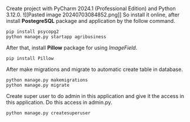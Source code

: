 Create project with PyCharm 2024.1 (Professional Edition) and Python 3.12.0.
![[Pasted image 20240703084852.png]]
So install it online, after install **PostegreSQL** package and application by the follow command.
```
pip install psycopg2
python manage.py startapp agribusiness
```
After that, install **Pillow** package for using *ImageField*.
```
pip install Pillow
```
After make migrations and migrate to automatic create table in database.
```
python manage.py makemigrations
python manage.py migrate
```
Create super user to do admin in this application and give it the access in this application. Do this access in admin.py.
```
python manage.py createsuperuser 
```
